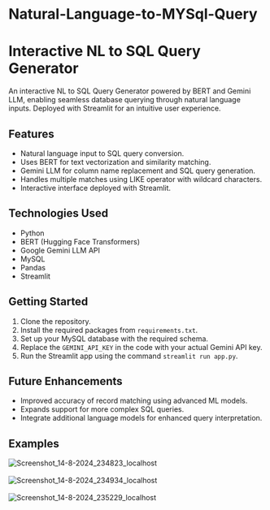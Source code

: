 # Natural-Language-to-MYSql-Query
<h1>Interactive NL to SQL Query Generator</h1>
<p>An interactive NL to SQL Query Generator powered by BERT and Gemini LLM, enabling seamless database querying through natural language inputs. Deployed with Streamlit for an intuitive user experience.</p>

<h2>Features</h2>
<ul>
    <li>Natural language input to SQL query conversion.</li>
    <li>Uses BERT for text vectorization and similarity matching.</li>
    <li>Gemini LLM for column name replacement and SQL query generation.</li>
    <li>Handles multiple matches using LIKE operator with wildcard characters.</li>
    <li>Interactive interface deployed with Streamlit.</li>
</ul>

<h2>Technologies Used</h2>
<ul>
    <li>Python</li>
    <li>BERT (Hugging Face Transformers)</li>
    <li>Google Gemini LLM API</li>
    <li>MySQL</li>
    <li>Pandas</li>
    <li>Streamlit</li>
</ul>

<h2>Getting Started</h2>
<ol>
    <li>Clone the repository.</li>
    <li>Install the required packages from <code>requirements.txt</code>.</li>
    <li>Set up your MySQL database with the required schema.</li>
    <li>Replace the <code>GEMINI_API_KEY</code> in the code with your actual Gemini API key.</li>
    <li>Run the Streamlit app using the command <code>streamlit run app.py</code>.</li>
</ol>

<h2>Future Enhancements</h2>
<ul>
    <li>Improved accuracy of record matching using advanced ML models.</li> 
    <li>Expands support for more complex SQL queries.</li>
    <li>Integrate additional language models for enhanced query interpretation.</li>
</ul>

<h2>Examples</h2>

![Screenshot_14-8-2024_234823_localhost](https://github.com/user-attachments/assets/3c9bd628-703a-4d8f-aa4f-417206469945)
<br><br>
![Screenshot_14-8-2024_234934_localhost](https://github.com/user-attachments/assets/30b08921-9c69-44e6-b786-5a11605dc800)
<br><br>
![Screenshot_14-8-2024_235229_localhost](https://github.com/user-attachments/assets/70808384-a9b8-430a-aadb-9f7acbeea4ed)
